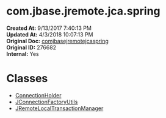# com.jbase.jremote.jca.spring

**Created At:** 9/13/2017 7:40:13 PM  
**Updated At:** 4/3/2018 10:07:13 PM  
**Original Doc:** [comjbasejremotejcaspring](https://docs.jbase.com/39719-archive/comjbasejremotejcaspring)  
**Original ID:** 276682  
**Internal:** Yes  


# Classes

- [ConnectionHolder](./../../jremote/jca/spring/connectionholder-%28jremote-api%29 "class in com.jbase.jremote.jca.spring")
- [JConnectionFactoryUtils](./../../jremote/jca/spring/jconnectionfactoryutils-%28jremote-api%29 "class in com.jbase.jremote.jca.spring")
- [JRemoteLocalTransactionManager](./../../jremote/jca/spring/jremotelocaltransactionmanager-%28jremote-api%29 "class in com.jbase.jremote.jca.spring")


